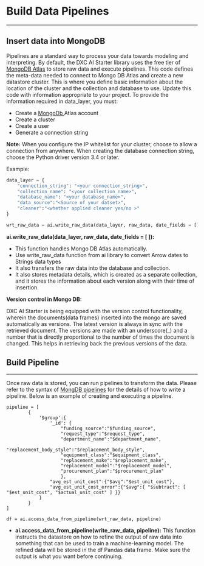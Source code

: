 # Build Data Pipelines
---
## Insert data into MongoDB

Pipelines are a standard way to process your data towards modeling and interpreting. By default, the DXC AI Starter library uses the free tier of [MongoDB Atlas](https://account.mongodb.com/account/register) to store raw data and execute pipelines. This code defines the meta-data needed to connect to Mongo DB Atlas and create a new datastore cluster. This is where you define basic information about the location of the cluster and the collection and database to use. Update this code with information appropriate to your project. To provide the information required in data_layer, you must:

- Create a <a href="https://account.mongodb.com/account/login" target="_blank"> MongoDb </a> Atlas account
- Create a cluster
- Create a user
- Generate a connection string

__Note:__ When you configure the IP whitelist for your cluster, choose to allow a connection from anywhere. When creating the database connection string, choose the Python driver version 3.4 or later.

Example:
```python
data_layer = {
    "connection_string": "<your connection_string>",
    "collection_name": "<your collection_name>",
    "database_name": "<your database_name>",
    "data_source":"<Source of your datset>",
    "cleaner":"<whether applied cleaner yes/no >"
}

wrt_raw_data = ai.write_raw_data(data_layer, raw_data, date_fields = [])
```


__ai.write_raw_data(data_layer, raw_data, date_fields = [ ]):__ 

- This function handles Mongo DB Atlas automatically.
- Use write_raw_data function from ai library to convert Arrow dates to Strings data types
- It also transfers the raw data into the database and collection.
- It also stores metadata details, which is created as a separate collection, and it stores the information about each version along with their time of insertion.

__Version control in Mongo DB:__

DXC AI Starter is being equipped with the version control functionality, wherein the documents(data frames) inserted into the mongo are saved automatically as versions. The latest version is always in sync with the retrieved document. The versions are made with an underscore(_) and a number that is directly proportional to the number of times the document is changed. This helps in retrieving back the previous versions of the data.




## Build Pipeline
---

Once raw data is stored, you can run pipelines to transform the data. Please refer to the syntax of [MongDB pipelines](https://docs.mongodb.com/manual/core/aggregation-pipeline/) for the details of how to write a pipeline. Below is an example of creating and executing a pipeline.

```
pipeline = [
        {
            '$group':{
                '_id': {
                    "funding_source":"$funding_source",
                    "request_type":"$request_type",
                    "department_name":"$department_name",
                    "replacement_body_style":"$replacement_body_style",
                    "equipment_class":"$equipment_class",
                    "replacement_make":"$replacement_make",
                    "replacement_model":"$replacement_model",
                    "procurement_plan":"$procurement_plan"
                    },
                "avg_est_unit_cost":{"$avg":"$est_unit_cost"},
                "avg_est_unit_cost_error":{"$avg":{ "$subtract": [ "$est_unit_cost", "$actual_unit_cost" ] }}
            }
        }
]

df = ai.access_data_from_pipeline(wrt_raw_data, pipeline)
```

- __ai.access_data_from_pipeline(write_raw_data, pipeline):__ This function instructs the datastore on how to refine the output of raw data into something that can be used to train a machine-learning model. The refined data will be stored in the df Pandas data frame. Make sure the output is what you want before continuing.